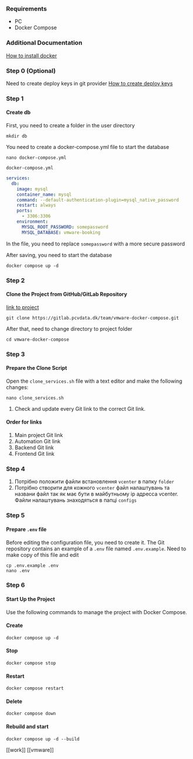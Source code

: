 ### Requirements
- PC
- Docker Compose

### Additional Documentation
[How to install docker](https://docs.docker.com/engine/install/)

### Step 0 (Optional)
Need to create deploy keys in git provider
[How to create deploy keys](https://docs.github.com/en/authentication/connecting-to-github-with-ssh/managing-deploy-keys)

### Step 1

#### Create db
First, you need to create a folder in the user directory
```shell
mkdir db
```

You need to create a docker-compose.yml file to start the database
```shell
nano docker-compose.yml
```

`docker-compose.yml`
```yaml
services:
  db:
    image: mysql
    container_name: mysql
    command: --default-authentication-plugin=mysql_native_password
    restart: always
    ports:
      - 3306:3306
    environment:
      MYSQL_ROOT_PASSWORD: somepassword
      MYSQL_DATABASE: vmware-booking
```
In the file, you need to replace `somepassword` with a more secure password

After saving, you need to start the database
```shell
docker compose up -d
```

### Step 2
#### Clone the Project from GitHub/GitLab Repository
[link to project](https://gitlab.pcvdata.dk/team/vmware-docker-compose.git)

```shell
git clone https://gitlab.pcvdata.dk/team/vmware-docker-compose.git
```

After that, need to change directory to project folder
```shell
cd vmware-docker-compose
```

### Step 3
#### Prepare the Clone Script
Open the `clone_services.sh` file with a text editor and make the following changes:
```shell
nano clone_services.sh
```
1. Check and update every Git link to the correct Git link.

#### Order for links
1. Main project Git link
2. Automation Git link
3. Backend Git link
4. Frontend Git link
### Step 4
1. Потрібно положити файли встановлення `vcenter` в папку `folder`
2. Потрібно створити для кожного `vcenter` файл налаштувань та названи файл так як має бути в майбутньому ip адресса vcenter. Файли налаштувань знаходяться в папці `configs`

### Step 5
#### Prepare `.env` file
Before editing the configuration file, you need to create it. The Git repository contains an example of a `.env` file named `.env.example`. Need to make copy of this file and edit
```shell
cp .env.example .env
nano .env
```

### Step 6
#### Start Up the Project

Use the following commands to manage the project with Docker Compose.

#### Create
```shell
docker compose up -d
```
#### Stop
```shell
docker compose stop
```
#### Restart
```shell
docker compose restart
```
#### Delete
```shell
docker compose down
```
#### Rebuild and start
```shell
docker compose up -d --build
```


[[work]]
[[vmware]]